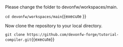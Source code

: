 

Please change the folder to devonfw/workspaces/main.

`cd devonfw/workspaces/main`{{execute }}



Now clone the repository to your local directory.

`git clone https://github.com/devonfw-forge/tutorial-compiler.git`{{execute}}

